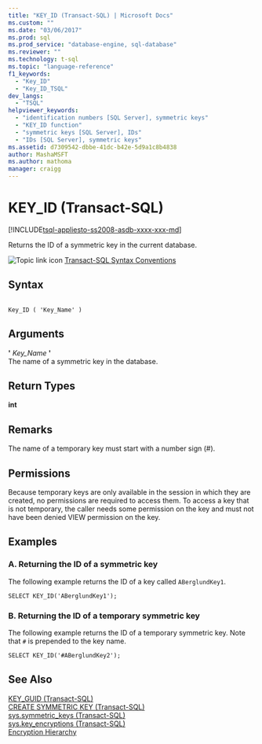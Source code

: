 ```yaml
---
title: "KEY_ID (Transact-SQL) | Microsoft Docs"
ms.custom: ""
ms.date: "03/06/2017"
ms.prod: sql
ms.prod_service: "database-engine, sql-database"
ms.reviewer: ""
ms.technology: t-sql
ms.topic: "language-reference"
f1_keywords: 
  - "Key_ID"
  - "Key_ID_TSQL"
dev_langs: 
  - "TSQL"
helpviewer_keywords: 
  - "identification numbers [SQL Server], symmetric keys"
  - "KEY_ID function"
  - "symmetric keys [SQL Server], IDs"
  - "IDs [SQL Server], symmetric keys"
ms.assetid: d7309542-dbbe-41dc-b42e-5d9a1c8b4838
author: MashaMSFT
ms.author: mathoma
manager: craigg
---
```

# KEY_ID (Transact-SQL)
[!INCLUDE[tsql-appliesto-ss2008-asdb-xxxx-xxx-md](../../includes/tsql-appliesto-ss2008-asdb-xxxx-xxx-md.md)]

  Returns the ID of a symmetric key in the current database.  
  
 ![Topic link icon](../../database-engine/configure-windows/media/topic-link.gif "Topic link icon") [Transact-SQL Syntax Conventions](../../t-sql/language-elements/transact-sql-syntax-conventions-transact-sql.md)  
  
## Syntax  
  
```  
  
Key_ID ( 'Key_Name' )  
```  
  
## Arguments  
 **'** *Key_Name* **'**  
 The name of a symmetric key in the database.  
  
## Return Types  
 **int**  
  
## Remarks  
 The name of a temporary key must start with a number sign (#).  
  
## Permissions  
 Because temporary keys are only available in the session in which they are created, no permissions are required to access them. To access a key that is not temporary, the caller needs some permission on the key and must not have been denied VIEW permission on the key.  
  
## Examples  
  
### A. Returning the ID of a symmetric key  
 The following example returns the ID of a key called `ABerglundKey1`.  
  
```  
SELECT KEY_ID('ABerglundKey1');  
```  
  
### B. Returning the ID of a temporary symmetric key  
 The following example returns the ID of a temporary symmetric key. Note that `#` is prepended to the key name.  
  
```  
SELECT KEY_ID('#ABerglundKey2');  
```  
  
## See Also  
 [KEY_GUID &#40;Transact-SQL&#41;](../../t-sql/functions/key-guid-transact-sql.md)   
 [CREATE SYMMETRIC KEY &#40;Transact-SQL&#41;](../../t-sql/statements/create-symmetric-key-transact-sql.md)   
 [sys.symmetric_keys &#40;Transact-SQL&#41;](../../relational-databases/system-catalog-views/sys-symmetric-keys-transact-sql.md)   
 [sys.key_encryptions &#40;Transact-SQL&#41;](../../relational-databases/system-catalog-views/sys-key-encryptions-transact-sql.md)   
 [Encryption Hierarchy](../../relational-databases/security/encryption/encryption-hierarchy.md)  
  
  
